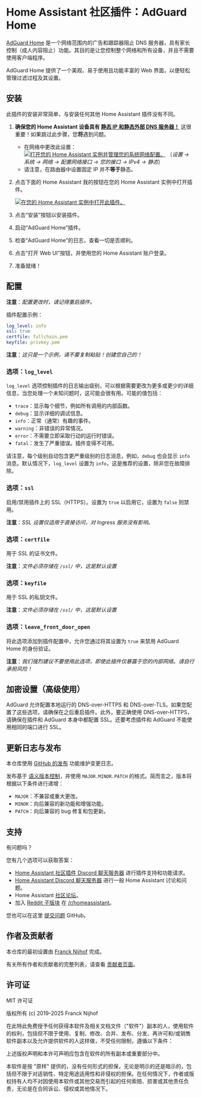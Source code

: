 # Home Assistant 社区插件：AdGuard Home

[AdGuard Home][adguard] 是一个网络范围内的广告和跟踪器阻止 DNS 服务器，具有家长控制（成人内容阻止）功能。其目的是让您控制整个网络和所有设备，并且不需要使用客户端程序。

AdGuard Home 提供了一个美观、易于使用且功能丰富的 Web 界面，以便轻松管理过滤过程及其设置。

## 安装

此插件的安装非常简单，与安装任何其他 Home Assistant 插件没有不同。

1. **确保您的 Home Assistant 设备具有
   [静态 IP 和静态外部 DNS 服务器！](https://github.com/home-assistant/operating-system/blob/dev/Documentation/network.md#static-ip)**
   这很重要！如果跳过此步骤，您**将**遇到问题。
   - 在网络中更改此设置：
     [![打开您的 Home Assistant 实例并管理您的系统网络配置。](https://my.home-assistant.io/badges/network.svg)](https://my.home-assistant.io/redirect/network/)
     （_设置 → 系统 → 网络 → 配置网络接口 → 您的接口 → IPv4 → 静态_）
   - 请注意，在路由器中设置固定 IP 并不**等于**静态。
2. 点击下面的 Home Assistant 我的按钮在您的 Home Assistant 实例中打开插件。

   [![在您的 Home Assistant 实例中打开此插件。][addon-badge]][addon]

3. 点击“安装”按钮以安装插件。
4. 启动“AdGuard Home”插件。
5. 检查“AdGuard Home”的日志，查看一切是否顺利。
6. 点击“打开 Web UI”按钮，并使用您的 Home Assistant 账户登录。
7. 准备就绪！

## 配置

**注意**：_配置更改时，请记得重启插件。_

插件配置示例：

```yaml
log_level: info
ssl: true
certfile: fullchain.pem
keyfile: privkey.pem
```

**注意**：_这只是一个示例，请不要复制粘贴！创建您自己的！_

### 选项：`log_level`

`log_level` 选项控制插件的日志输出级别，可以根据需要更改为更多或更少的详细信息，当您处理一个未知问题时，这可能会很有用。可能的值包括：

- `trace`：显示每个细节，例如所有调用的内部函数。
- `debug`：显示详细的调试信息。
- `info`：正常（通常）有趣的事件。
- `warning`：非错误的异常情况。
- `error`：不需要立即采取行动的运行时错误。
- `fatal`：发生了严重错误。插件变得不可用。

请注意，每个级别自动包含更严重级别的日志消息，例如，`debug` 也会显示 `info` 消息。默认情况下，`log_level` 设置为 `info`，这是推荐的设置，除非您在故障排除。

### 选项：`ssl`

启用/禁用插件上的 SSL（HTTPS）。设置为 `true` 以启用它，设置为 `false` 则禁用。

**注意**：_SSL 设置仅适用于直接访问，对 Ingress 服务没有影响。_

### 选项：`certfile`

用于 SSL 的证书文件。

**注意**：_文件必须存储在 `/ssl/` 中，这是默认设置_

### 选项：`keyfile`

用于 SSL 的私钥文件。

**注意**：_文件必须存储在 `/ssl/` 中，这是默认设置_

### 选项：`leave_front_door_open`

将此选项添加到插件配置中，允许您通过将其设置为 `true` 来禁用 AdGuard Home 的身份验证。

**注意**：_我们强烈建议不要使用此选项，即使此插件仅暴露于您的内部网络。请自行承担风险！_

## 加密设置（高级使用）

AdGuard 允许配置本地运行的 DNS-over-HTTPS 和 DNS-over-TLS。如果您配置了这些选项，请确保在之后重启插件。此外，要正确使用 DNS-over-HTTPS，请确保在插件和 AdGuard 本身中都配置 SSL。还要考虑插件和 AdGuard 不能使用相同的端口进行 SSL。

## 更新日志与发布

本仓库使用 [GitHub 的发布][releases] 功能维护变更日志。

发布基于 [语义版本控制][semver]，并使用 `MAJOR.MINOR.PATCH` 的格式。简而言之，版本将根据以下条件进行递增：

- `MAJOR`：不兼容或重大更改。
- `MINOR`：向后兼容的新功能和增强功能。
- `PATCH`：向后兼容的 bug 修复和包更新。

## 支持

有问题吗？

您有几个选项可以获取答案：

- [Home Assistant 社区插件 Discord 聊天服务器][discord] 进行插件支持和功能请求。
- [Home Assistant Discord 聊天服务器][discord-ha] 进行一般 Home Assistant 讨论和问题。
- Home Assistant [社区论坛][forum]。
- 加入 [Reddit 子版块][reddit] 在 [/r/homeassistant][reddit]。

您也可以在这里 [提交问题][issue] GitHub。

## 作者及贡献者

本仓库的最初设置由 [Franck Nijhof][frenck] 完成。

有关所有作者和贡献者的完整列表，请查看 [贡献者页面][contributors]。

## 许可证

MIT 许可证

版权所有 (c) 2019-2025 Franck Nijhof

在此特此免费授予任何获得本软件及相关文档文件（"软件"）副本的人，使用软件的权利，包括但不限于使用、复制、修改、合并、发布、分发、再许可和/或销售软件副本以及允许提供软件的人这样做，不受任何限制，遵循以下条件：

上述版权声明和本许可声明应包含在软件的所有副本或重要部分中。

本软件是按 "原样" 提供的，没有任何形式的担保，无论是明示的还是暗示的，包括但不限于对适销性、特定用途适用性和非侵权的担保。在任何情况下，作者或版权持有人均不对因使用本软件或其他交易而引起的任何索赔、损害或其他责任负责，无论是在合同诉讼、侵权或其他情况下。

[addon-badge]: https://my.home-assistant.io/badges/supervisor_addon.svg
[addon]: https://my.home-assistant.io/redirect/supervisor_addon/?addon=a0d7b954_adguard&repository_url=https%3A%2F%2Fgithub.com%2Fhassio-addons%2Frepository
[adguard]: https://adguard.com/adguard-home/overview.html
[contributors]: https://github.com/hassio-addons/addon-adguard-home/graphs/contributors
[discord-ha]: https://discord.gg/c5DvZ4e
[discord]: https://discord.me/hassioaddons
[forum]: https://community.home-assistant.io/t/home-assistant-community-add-on-adguard-home/90684?u=frenck
[frenck]: https://github.com/frenck
[issue]: https://github.com/hassio-addons/addon-adguard-home/issues
[reddit]: https://reddit.com/r/homeassistant
[releases]: https://github.com/hassio-addons/addon-adguard-home/releases
[semver]: https://semver.org/spec/v2.0.0.html